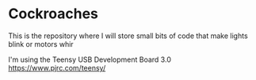 Cockroaches
==============

This is the repository where I will store small bits of code that make lights blink or motors whir

I'm using the Teensy USB Development Board 3.0   
https://www.pjrc.com/teensy/

